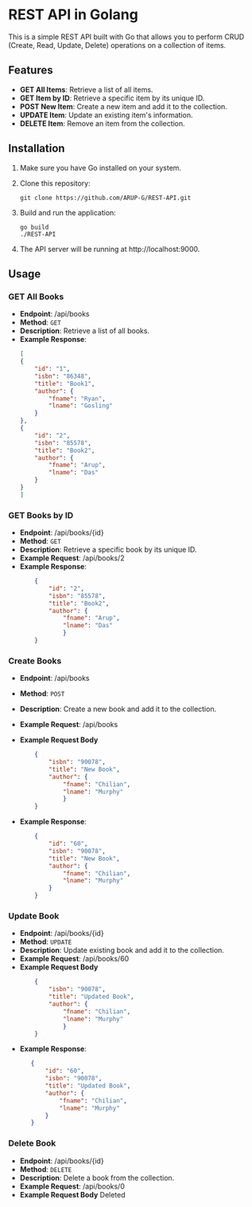 # REST API in Golang

This is a simple REST API built with Go that allows you to perform CRUD (Create, Read, Update, Delete) operations on a collection of items.

## Features

- **GET All Items**: Retrieve a list of all items.
- **GET Item by ID**: Retrieve a specific item by its unique ID.
- **POST New Item**: Create a new item and add it to the collection.
- **UPDATE Item**: Update an existing item's information.
- **DELETE Item**: Remove an item from the collection.

## Installation

1. Make sure you have Go installed on your system.

2. Clone this repository:

   ```shell
   git clone https://github.com/ARUP-G/REST-API.git

3. Build and run the application:

    ```shell
    go build
    ./REST-API

4. The API server will be running at http://localhost:9000.

## Usage
### GET All Books

- **Endpoint**: /api/books
- **Method**: `GET`
- **Description**: Retrieve a list of all books.
- **Example Response**:
    ```json
    [
    {
        "id": "1",
        "isbn": "86348",
        "title": "Book1",
        "author": {
            "fname": "Ryan",
            "lname": "Gosling"
        }
    },
    {
        "id": "2",
        "isbn": "85578",
        "title": "Book2",
        "author": {
            "fname": "Arup",
            "lname": "Das"
        }
    }
    ]
 
    ```

### GET Books by ID
 - **Endpoint**: /api/books/{id}
 - **Method**: `GET`
 - **Description**: Retrieve a specific book by its unique ID.
 - **Example Request**: /api/books/2
 - **Example Response**:
    ```json
        {
            "id": "2",
            "isbn": "85578",
            "title": "Book2",
            "author": {
                "fname": "Arup",
                "lname": "Das"
                }
        }
 
    ```
###  Create Books
 - **Endpoint**: /api/books
 - **Method**: `POST`
 - **Description**: Create a new book and add it to the collection.
 - **Example Request**: /api/books

 - **Example Request Body**
    ```json
        {
            "isbn": "90078",
            "title": "New Book",
            "author": {
                "fname": "Chilian",
                "lname": "Murphy"
                }
        }
    ```
 - **Example Response**:
    ```json
        {
            "id": "60",
            "isbn": "90078",
            "title": "New Book",
            "author": {
                "fname": "Chilian",
                "lname": "Murphy"
            }
        }
 
    ```

###  Update Book
 - **Endpoint**: /api/books/{id}
 - **Method**: `UPDATE`
 - **Description**: Update existing book and add it to the collection.
 - **Example Request**: /api/books/60
 - **Example Request Body**
    ```json
        {
            "isbn": "90078",
            "title": "Updated Book",
            "author": {
                "fname": "Chilian",
                "lname": "Murphy"
                }
        }
    ```
 - **Example Response**:
     ```json
        {
            "id": "60",
            "isbn": "90078",
            "title": "Updated Book",
            "author": {
                "fname": "Chilian",
                "lname": "Murphy"
            }
        }
 
    ```

###  Delete Book
 - **Endpoint**: /api/books/{id}
 - **Method**: `DELETE`
 - **Description**: Delete a book from the collection.
 - **Example Request**: /api/books/0
- **Example Request Body**
    Deleted